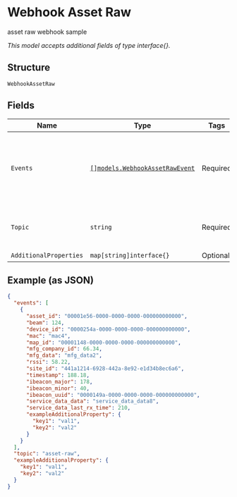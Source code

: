 
# Webhook Asset Raw

asset raw webhook sample

*This model accepts additional fields of type interface{}.*

## Structure

`WebhookAssetRaw`

## Fields

| Name | Type | Tags | Description |
|  --- | --- | --- | --- |
| `Events` | [`[]models.WebhookAssetRawEvent`](../../doc/models/webhook-asset-raw-event.md) | Required | list of events<br>**Constraints**: *Minimum Items*: `1`, *Unique Items Required* |
| `Topic` | `string` | Required | topic subscribed to<br>**Default**: `"asset-raw"` |
| `AdditionalProperties` | `map[string]interface{}` | Optional | - |

## Example (as JSON)

```json
{
  "events": [
    {
      "asset_id": "00001e56-0000-0000-0000-000000000000",
      "beam": 124,
      "device_id": "0000254a-0000-0000-0000-000000000000",
      "mac": "mac4",
      "map_id": "00001148-0000-0000-0000-000000000000",
      "mfg_company_id": 66.34,
      "mfg_data": "mfg_data2",
      "rssi": 58.22,
      "site_id": "441a1214-6928-442a-8e92-e1d34b8ec6a6",
      "timestamp": 188.18,
      "ibeacon_major": 178,
      "ibeacon_minor": 40,
      "ibeacon_uuid": "0000149a-0000-0000-0000-000000000000",
      "service_data_data": "service_data_data8",
      "service_data_last_rx_time": 210,
      "exampleAdditionalProperty": {
        "key1": "val1",
        "key2": "val2"
      }
    }
  ],
  "topic": "asset-raw",
  "exampleAdditionalProperty": {
    "key1": "val1",
    "key2": "val2"
  }
}
```

